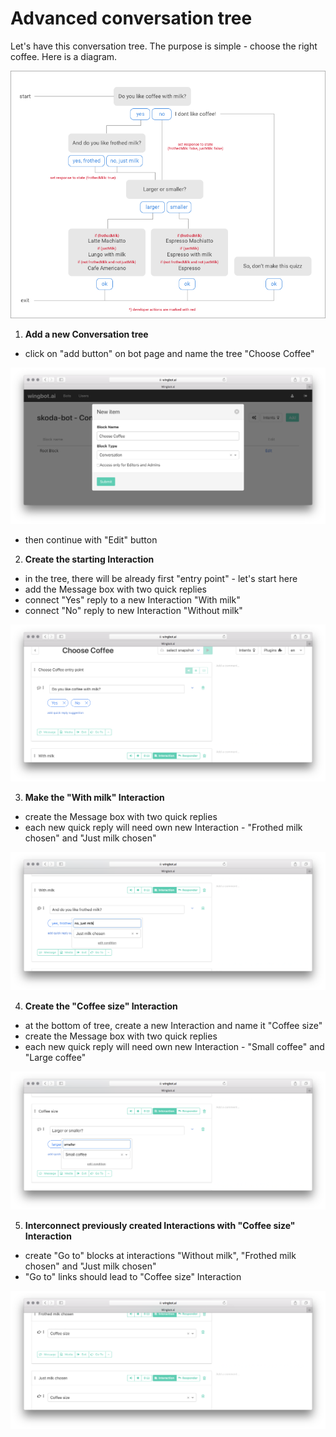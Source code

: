 # Advanced conversation tree

Let's have this conversation tree. The purpose is simple - choose the right coffee. Here is a diagram.

![conversation example](./conversation.png)

1. **Add a new Conversation tree**

  - click on "add button" on bot page and name the tree "Choose Coffee"

  ![create new tree](./addTree.png)

  - then continue with "Edit" button

2. **Create the starting Interaction**

  - in the tree, there will be already first "entry point" - let's start here
  - add the Message box with two quick replies
  - connect "Yes" reply to a new Interaction "With milk"
  - connect "No" reply to new Interaction "Without milk"

  ![first interaction](./withOrWithoutMilk.png)

3. **Make the "With milk" Interaction**

  - create the Message box with two quick replies
  - each new quick reply will need own new Interaction - "Frothed milk chosen" and "Just milk chosen"

  ![with milk interaction](./withMilk.png)

4. **Create the "Coffee size" Interaction**

  - at the bottom of tree, create a new Interaction and name it "Coffee size"
  - create the Message box with two quick replies
  - each new quick reply will need own new Interaction - "Small coffee" and "Large coffee"

  ![coffee size](./coffeeSize.png)

5. **Interconnect previously created Interactions with "Coffee size" Interaction**

  - create "Go to" blocks at interactions "Without milk", "Frothed milk chosen" and "Just milk chosen"
  - "Go to" links should lead to "Coffee size" Interaction

  ![coffee size](./interconnect.png)